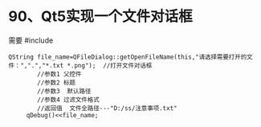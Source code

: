 # 90、Qt5实现一个文件对话框

需要  #include <QFileDialog>

```
QString file_name=QFileDialog::getOpenFileName(this,"请选择需要打开的文件：",".","*.txt *.png");  //打开文件对话框
        //参数1 父控件
        //参数2 标题
        //参数3  默认路径
        //参数4 过滤文件格式
        //返回值  文件全路径---"D:/ss/注意事项.txt"
     qDebug()<<file_name;
```
